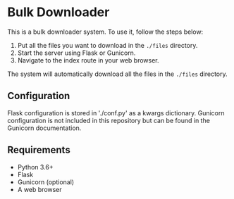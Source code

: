 # Bulk Downloader

This is a bulk downloader system. To use it, follow the steps below:

1. Put all the files you want to download in the `./files` directory.
2. Start the server using Flask or Gunicorn.
3. Navigate to the index route in your web browser.

The system will automatically download all the files in the `./files` directory.

## Configuration

Flask configuration is stored in './conf.py' as a kwargs dictionary. Gunicorn configuration is not included in this repository but can be found in the Gunicorn documentation.

## Requirements

- Python 3.6+
- Flask
- Gunicorn (optional)
- A web browser